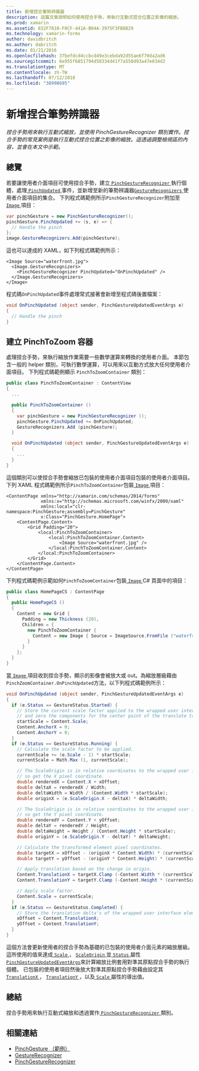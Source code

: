 ```yaml
---
title: 新增捏合筆勢辨識器
description: 這篇文章說明如何使用捏合手勢，來執行互動式捏合位置之影像的縮放。
ms.prod: xamarin
ms.assetid: 832F7810-F0CF-441A-B04A-3975F3FB8B29
ms.technology: xamarin-forms
author: davidbritch
ms.author: dabritch
ms.date: 01/21/2016
ms.openlocfilehash: 37befdcd4ccbcd49e3cebda92d55ae6f70da2ad6
ms.sourcegitcommit: 6e955f6851794d58334d41f7a550d93a47e834d2
ms.translationtype: MT
ms.contentlocale: zh-TW
ms.lasthandoff: 07/12/2018
ms.locfileid: "38998695"
---
```

# <a name="adding-a-pinch-gesture-recognizer"></a>新增捏合筆勢辨識器

_捏合手勢用來執行互動式縮放，並使用 PinchGestureRecognizer 類別實作。捏合手勢的常見案例是執行互動式捏合位置之影像的縮放。這透過調整檢視區的內容，並會在本文中示範。_

## <a name="overview"></a>總覽

若要讓使用者介面項目可使用捏合手勢，建立[ `PinchGestureRecognizer` ](xref:Xamarin.Forms.PinchGestureRecognizer)執行個體，處理[ `PinchUpdated` ](xref:Xamarin.Forms.PinchGestureRecognizer.PinchUpdated)事件，並新增至新的筆勢辨識器[`GestureRecognizers` ](xref:Xamarin.Forms.View.GestureRecognizers)使用者介面項目的集合。 下列程式碼範例所示`PinchGestureRecognizer`附加至[ `Image` ](xref:Xamarin.Forms.Image)項目：

```csharp
var pinchGesture = new PinchGestureRecognizer();
pinchGesture.PinchUpdated += (s, e) => {
  // Handle the pinch
};
image.GestureRecognizers.Add(pinchGesture);
```

這也可以達成的 XAML，如下列程式碼範例所示：

```xaml
<Image Source="waterfront.jpg">
  <Image.GestureRecognizers>
    <PinchGestureRecognizer PinchUpdated="OnPinchUpdated" />
  </Image.GestureRecognizers>
</Image>
```

程式碼`OnPinchUpdated`事件處理常式接著會新增至程式碼後置檔案：

```csharp
void OnPinchUpdated (object sender, PinchGestureUpdatedEventArgs e)
{
  // Handle the pinch
}
```

## <a name="creating-a-pinchtozoom-container"></a>建立 PinchToZoom 容器

處理捏合手勢，來執行縮放作業需要一些數學運算來轉換的使用者介面。 本節包含一般的 helper 類別，可執行數學運算，可以用來以互動方式放大任何使用者介面項目。 下列程式碼範例顯示 `PinchToZoomContainer` 類別：

```csharp
public class PinchToZoomContainer : ContentView
{
  ...

  public PinchToZoomContainer ()
  {
    var pinchGesture = new PinchGestureRecognizer ();
    pinchGesture.PinchUpdated += OnPinchUpdated;
    GestureRecognizers.Add (pinchGesture);
  }

  void OnPinchUpdated (object sender, PinchGestureUpdatedEventArgs e)
  {
    ...
  }
}
```

這個類別可以使捏合手勢會縮放已包裝的使用者介面項目包裝的使用者介面項目。 下列 XAML 程式碼範例所示`PinchToZoomContainer`包裝[ `Image` ](xref:Xamarin.Forms.Image)項目：

```xaml
<ContentPage xmlns="http://xamarin.com/schemas/2014/forms"
             xmlns:x="http://schemas.microsoft.com/winfx/2009/xaml"
             xmlns:local="clr-namespace:PinchGesture;assembly=PinchGesture"
             x:Class="PinchGesture.HomePage">
    <ContentPage.Content>
        <Grid Padding="20">
            <local:PinchToZoomContainer>
                <local:PinchToZoomContainer.Content>
                    <Image Source="waterfront.jpg" />
                </local:PinchToZoomContainer.Content>
            </local:PinchToZoomContainer>
        </Grid>
    </ContentPage.Content>
</ContentPage>
```

下列程式碼範例示範如何`PinchToZoomContainer`包裝[ `Image` ](xref:Xamarin.Forms.Image) C# 頁面中的項目：

```csharp
public class HomePageCS : ContentPage
{
  public HomePageCS ()
  {
    Content = new Grid {
      Padding = new Thickness (20),
      Children = {
        new PinchToZoomContainer {
          Content = new Image { Source = ImageSource.FromFile ("waterfront.jpg") }
        }
      }
    };
  }
}
```

當[ `Image` ](xref:Xamarin.Forms.Image)項目收到捏合手勢，顯示的影像會被放大或 out。為縮放層級藉由`PinchZoomContainer.OnPinchUpdated`方法，以下列程式碼範例所示：

```csharp
void OnPinchUpdated (object sender, PinchGestureUpdatedEventArgs e)
{
  if (e.Status == GestureStatus.Started) {
    // Store the current scale factor applied to the wrapped user interface element,
    // and zero the components for the center point of the translate transform.
    startScale = Content.Scale;
    Content.AnchorX = 0;
    Content.AnchorY = 0;
  }
  if (e.Status == GestureStatus.Running) {
    // Calculate the scale factor to be applied.
    currentScale += (e.Scale - 1) * startScale;
    currentScale = Math.Max (1, currentScale);

    // The ScaleOrigin is in relative coordinates to the wrapped user interface element,
    // so get the X pixel coordinate.
    double renderedX = Content.X + xOffset;
    double deltaX = renderedX / Width;
    double deltaWidth = Width / (Content.Width * startScale);
    double originX = (e.ScaleOrigin.X - deltaX) * deltaWidth;

    // The ScaleOrigin is in relative coordinates to the wrapped user interface element,
    // so get the Y pixel coordinate.
    double renderedY = Content.Y + yOffset;
    double deltaY = renderedY / Height;
    double deltaHeight = Height / (Content.Height * startScale);
    double originY = (e.ScaleOrigin.Y - deltaY) * deltaHeight;

    // Calculate the transformed element pixel coordinates.
    double targetX = xOffset - (originX * Content.Width) * (currentScale - startScale);
    double targetY = yOffset - (originY * Content.Height) * (currentScale - startScale);

    // Apply translation based on the change in origin.
    Content.TranslationX = targetX.Clamp (-Content.Width * (currentScale - 1), 0);
    Content.TranslationY = targetY.Clamp (-Content.Height * (currentScale - 1), 0);

    // Apply scale factor.
    Content.Scale = currentScale;
  }
  if (e.Status == GestureStatus.Completed) {
    // Store the translation delta's of the wrapped user interface element.
    xOffset = Content.TranslationX;
    yOffset = Content.TranslationY;
  }
}
```

這個方法會更新使用者的捏合手勢為基礎的已包裝的使用者介面元素的縮放層級。 這所使用的值來達成[ `Scale` ](xref:Xamarin.Forms.PinchGestureUpdatedEventArgs.Scale)， [ `ScaleOrigin` ](xref:Xamarin.Forms.PinchGestureUpdatedEventArgs.ScaleOrigin)並[ `Status` ](xref:Xamarin.Forms.PinchGestureUpdatedEventArgs.Status)屬性[ `PinchGestureUpdatedEventArgs`](xref:Xamarin.Forms.PinchGestureUpdatedEventArgs)來計算縮放比例套用對準其原點捏合手勢的執行個體。 已包裝的使用者項目然後放大對準其原點捏合手勢藉由設定其[ `TranslationX` ](xref:Xamarin.Forms.VisualElement.TranslationX)， [ `TranslationY` ](xref:Xamarin.Forms.VisualElement.TranslationY)，以及[ `Scale` ](xref:Xamarin.Forms.VisualElement.Scale)屬性的導出值。

## <a name="summary"></a>總結

捏合手勢用來執行互動式縮放和透過實作[ `PinchGestureRecognizer` ](xref:Xamarin.Forms.PinchGestureRecognizer)類別。


## <a name="related-links"></a>相關連結

- [PinchGesture （範例）](https://developer.xamarin.com/samples/xamarin-forms/WorkingWithGestures/PinchGesture/)
- [GestureRecognizer](xref:Xamarin.Forms.GestureRecognizer)
- [PinchGestureRecognizer](xref:Xamarin.Forms.PinchGestureRecognizer)
